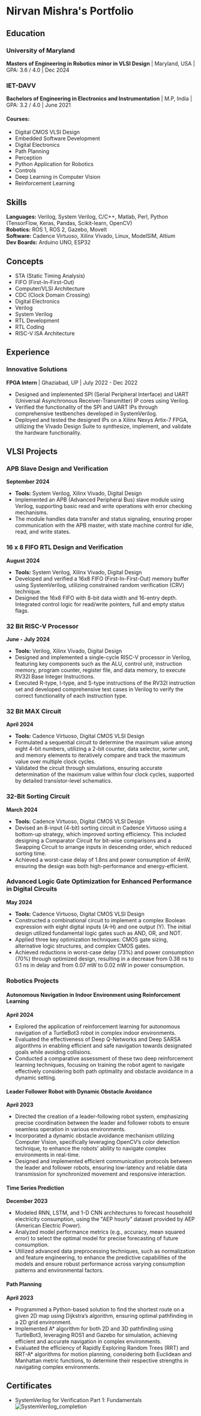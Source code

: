 # Nirvan Mishra's Portfolio

## Education
### University of Maryland
**Masters of Engineering in Robotics minor in VLSI Design** | Maryland, USA | GPA: 3.6 / 4.0 | Dec 2024

### IET-DAVV
**Bachelors of Engineering in Electronics and Instrumentation** | M.P, India | GPA: 3.2 / 4.0 | June 2021

#### Courses:
- Digital CMOS VLSI Design
- Embedded Software Development
- Digital Electronics
- Path Planning
- Perception
- Python Application for Robotics
- Controls
- Deep Learning in Computer Vision
- Reinforcement Learning

## Skills
**Languages:** Verilog, System Verilog, C/C++, Matlab, Perl, Python (TensorFlow, Keras, Pandas, Scikit-learn, OpenCV)  
**Robotics:** ROS 1, ROS 2, Gazebo, MoveIt  
**Software:** Cadence Virtuoso, Xilinx Vivado, Linux, ModelSIM, Altium  
**Dev Boards:** Arduino UNO, ESP32 

## Concepts
- STA (Static Timing Analysis)
- FIFO (First-In-First-Out)
- Computer/VLSI Architecture
- CDC (Clock Domain Crossing)
- Digital Electronics
- Verilog
- System Verilog
- RTL Development
- RTL Coding
- RISC-V ISA Architecture

## Experience

### Innovative Solutions
**FPGA Intern** | Ghaziabad, UP | July 2022 - Dec 2022

- Designed and implemented SPI (Serial Peripheral Interface) and UART (Universal Asynchronous Receiver-Transmitter) IP cores using Verilog.  
- Verified the functionality of the SPI and UART IPs through comprehensive testbenches developed in SystemVerilog.
- Deployed and tested the designed IPs on a Xilinx Nexys Artix-7 FPGA, utilizing the Vivado Design Suite to synthesize, implement, and validate the hardware functionality.



## VLSI Projects

### APB Slave Design and Verification 
**September 2024**
- **Tools:** System Verilog, Xilinx Vivado, Digital Design
- Implemented an APB (Advanced Peripheral Bus) slave module using Verilog, supporting basic read and write operations with error checking mechanisms.
- The module handles data transfer and status signaling, ensuring proper communication with the APB master, with state machine control for idle, read, and write states.
 
### 16 x 8 FIFO RTL Design and Verification
**August 2024**
- **Tools:** System Verilog, Xilinx Vivado, Digital Design
- Developed and verified a 16x8 FIFO (First-In-First-Out) memory buffer using SystemVerilog, utilizing constrained random verification (CRV) technique.
- Designed the 16x8 FIFO with 8-bit data width and 16-entry depth. Integrated control logic for read/write pointers, full and empty status flags.
  
### 32 Bit RISC-V Processor
**June - July 2024**
- **Tools:** Verilog, Xilinx Vivado, Digital Design
- Designed and implemented a single-cycle RISC-V processor in Verilog, featuring key components such as the ALU, control unit, instruction memory, program counter, register file, and data memory, to execute RV32I Base Integer Instructions.
- Executed R-type, I-type, and S-type instructions of the RV32I instruction set and developed comprehensive test cases in Verilog to verify the correct functionality of each instruction type.


### 32 Bit MAX Circuit
**April 2024**
- **Tools:** Cadence Virtuoso, Digital CMOS VLSI Design
- Formulated a sequential circuit to determine the maximum value among eight 4-bit numbers, utilizing a 2-bit counter, data selector, sorter unit, and memory elements to iteratively compare and track the maximum value over multiple clock cycles.
- Validated the circuit through simulations, ensuring accurate determination of the maximum value within four clock cycles, supported by detailed transistor-level schematics.

### 32-Bit Sorting Circuit
**March 2024**
- **Tools:** Cadence Virtuoso, Digital CMOS VLSI Design
- Devised an 8-input (4-bit) sorting circuit in Cadence Virtuoso using a bottom-up strategy, which improved sorting efficiency. This included designing a Comparator Circuit for bit-wise comparisons and a Swapping Circuit to arrange inputs in descending order, which reduced sorting time.
- Achieved a worst-case delay of 1.8ns and power consumption of 4mW, ensuring the design was both high-performance and energy-efficient.


### Advanced Logic Gate Optimization for Enhanced Performance in Digital Circuits
**May 2024**
- **Tools:** Cadence Virtuoso, Digital CMOS VLSI Design
- Constructed a combinational circuit to implement a complex Boolean expression with eight digital inputs (A-H) and one output (Y). The initial design utilized fundamental logic gates such as AND, OR, and NOT.
- Applied three key optimization techniques: CMOS gate sizing, alternative logic structures, and complex CMOS gates.
- Achieved reductions in worst-case delay (73%) and power consumption (70%) through optimized design, resulting in a decrease from 0.38 ns to 0.1 ns in delay and from 0.07 mW to 0.02 mW in power consumption.


### Robotics Projects
#### Autonomous Navigation in Indoor Environment using Reinforcement Learning
**April 2024**
- Explored the application of reinforcement learning for autonomous navigation of a TurtleBot3 robot in complex indoor environments.
- Evaluated the effectiveness of Deep Q-Networks and Deep SARSA algorithms in enabling efficient and safe navigation towards designated goals while avoiding collisions.
- Conducted a comparative assessment of these two deep reinforcement learning techniques, focusing on training the robot agent to navigate effectively considering both path optimality and obstacle avoidance in a dynamic setting.

#### Leader Follower Robot with Dynamic Obstacle Avoidance
**April 2023**
- Directed the creation of a leader-following robot system, emphasizing precise coordination between the leader and follower robots to ensure seamless operation in various environments.
- Incorporated a dynamic obstacle avoidance mechanism utilizing Computer Vision, specifically leveraging OpenCV’s color detection technique, to enhance the robots’ ability to navigate complex environments in real-time.
- Designed and implemented efficient communication protocols between the leader and follower robots, ensuring low-latency and reliable data transmission for synchronized movement and responsive interaction.

#### Time Series Prediction
**December 2023**
- Modeled RNN, LSTM, and 1-D CNN architectures to forecast household electricity consumption, using the "AEP hourly" dataset provided by AEP (American Electric Power).
- Analyzed model performance metrics (e.g., accuracy, mean squared error) to select the optimal model for precise forecasting of future consumption.
- Utilized advanced data preprocessing techniques, such as normalization and feature engineering, to enhance the predictive capabilities of the models and ensure robust performance across varying consumption patterns and environmental factors.

#### Path Planning
**April 2023**
- Programmed a Python-based solution to find the shortest route on a given 2D map using Dijkstra’s algorithm, ensuring optimal pathfinding in a 2D grid environment.
- Implemented A* algorithm for both 2D and 3D pathfinding using TurtleBot3, leveraging ROS1 and Gazebo for simulation, achieving efficient and accurate navigation in complex environments.
- Evaluated the efficiency of Rapidly Exploring Random Trees (RRT) and RRT-A* algorithms for motion planning, considering both Euclidean and Manhattan metric functions, to determine their respective strengths in navigating complex environments.
  
## Certificates
- SystemVerilog for Verification Part 1: Fundamentals
  ![SystemVerilog_completion](https://github.com/user-attachments/assets/c51a16ce-5d39-40df-adb5-c749bff88cf6)
